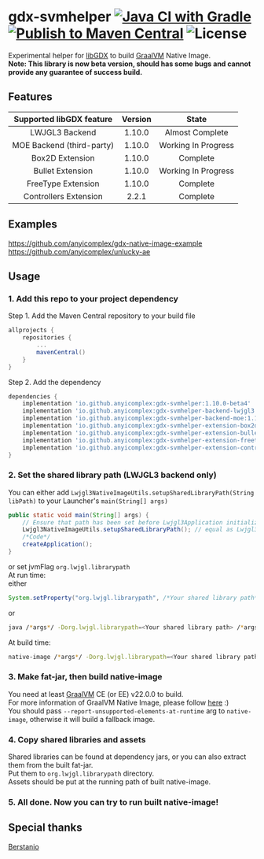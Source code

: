 # gdx-svmhelper [![Java CI with Gradle](https://github.com/anyicomplex/gdx-svmhelper/actions/workflows/gradle.yml/badge.svg)](https://github.com/anyicomplex/gdx-svmhelper/actions/workflows/gradle.yml) [![Publish to Maven Central](https://github.com/anyicomplex/gdx-svmhelper/actions/workflows/gradle-publish.yml/badge.svg)](https://github.com/anyicomplex/gdx-svmhelper/actions/workflows/gradle-publish.yml) ![License](https://img.shields.io/github/license/anyicomplex/gdx-svmhelper)

Experimental helper for [libGDX](https://libgdx.com/) to build [GraalVM](https://www.graalvm.org/) Native Image.  
**Note: This library is now beta version, should has some bugs and cannot provide any guarantee of success build.**

## Features
| Supported libGDX feature  |Version|        State        |
|:-------------------------:|:-----:|:-------------------:|
|      LWJGL3 Backend       |1.10.0 |   Almost Complete   |
| MOE Backend (third-party) |1.10.0 | Working In Progress |
|      Box2D Extension      |1.10.0 |      Complete       |
|     Bullet Extension      |1.10.0 | Working In Progress |
|    FreeType Extension     |1.10.0 |      Complete       |
|   Controllers Extension   |2.2.1  |      Complete       |

## Examples
https://github.com/anyicomplex/gdx-native-image-example  
https://github.com/anyicomplex/unlucky-ae

## Usage
### 1. Add this repo to your project dependency
Step 1. Add the Maven Central repository to your build file
```groovy
allprojects {
	repositories {
		...
		mavenCentral()
	}
}
```

Step 2. Add the dependency
```groovy
dependencies {
    implementation 'io.github.anyicomplex:gdx-svmhelper:1.10.0-beta4'
    implementation 'io.github.anyicomplex:gdx-svmhelper-backend-lwjgl3:1.10.0-beta4'     // LWJGL3
    implementation 'io.github.anyicomplex:gdx-svmhelper-backend-moe:1.10.0-beta4'        // MOE
    implementation 'io.github.anyicomplex:gdx-svmhelper-extension-box2d:1.10.0-beta4'    // Box2D
    implementation 'io.github.anyicomplex:gdx-svmhelper-extension-bullet:1.10.0-beta4'   // Bullet
    implementation 'io.github.anyicomplex:gdx-svmhelper-extension-freetype:1.10.0-beta4' // FreeType
    implementation 'io.github.anyicomplex:gdx-svmhelper-extension-controllers-lwjgl3:2.2.1-beta4' // Controllers
}
```
### 2. Set the shared library path (LWJGL3 backend only)
You can either add `Lwjgl3NativeImageUtils.setupSharedLibraryPath(String libPath)` to your Launcher's `main(String[] args)`
```java
public static void main(String[] args) {
    // Ensure that path has been set before Lwjgl3Application initialization
    Lwjgl3NativeImageUtils.setupSharedLibraryPath(); // equal as Lwjgl3NativeImageUtils.setSharedLibraryPath(".");
    /*Code*/
    createApplication();
}
```
or set jvmFlag `org.lwjgl.librarypath`  
At run time:  
either
```java
System.setProperty("org.lwjgl.librarypath", /*Your shared library path*/); // equal as Lwjgl3NativeImageUtils.setSharedLibraryPath(String libPath);
```
or
```sh
java /*args*/ -Dorg.lwjgl.librarypath=<Your shared library path> /*args*/
```
At build time:
```sh
native-image /*args*/ -Dorg.lwjgl.librarypath=<Your shared library path> /*args*/
```
### 3. Make fat-jar, then build native-image
You need at least [GraalVM](https://www.graalvm.org/) CE (or EE) v22.0.0 to build.  
For more information of GraalVM Native Image, please follow [here](https://www.graalvm.org/reference-manual/native-image/) :)  
You should pass `--report-unsupported-elements-at-runtime` arg to `native-image`, otherwise it will build a fallback image.
### 4. Copy shared libraries and assets
Shared libraries can be found at dependency jars, or you can also extract them from the built fat-jar.  
Put them to `org.lwjgl.librarypath` directory.  
Assets should be put at the running path of built native-image.
### 5. All done. Now you can try to run built native-image!

## Special thanks
[Berstanio](https://github.com/Berstanio)
